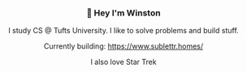 <div align="center">

### 👋 Hey I'm Winston

I study CS @ Tufts University. I like to solve problems and build stuff.

Currently building: https://www.sublettr.homes/

I also love Star Trek

</div>
